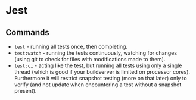 # Jest

## Commands

- `test` - running all tests once, then completing.
- `test:watch` - running the tests continuously, watching for changes (using git to check for files with modifications made to them).
- `test:ci` - acting like the test, but running all tests using only a single thread (which is good if your buildserver is limited on processor cores). Furthermore it will restrict snapshot testing (more on that later) only to verify (and not update when encountering a test without a snapshot present).
